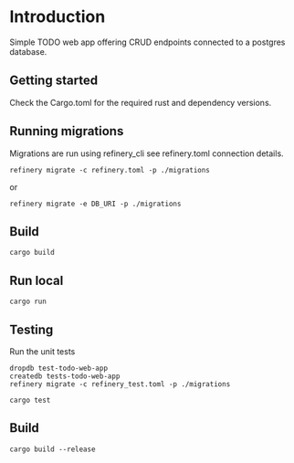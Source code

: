 # Introduction

Simple TODO web app offering CRUD endpoints connected to a postgres database.

## Getting started

Check the Cargo.toml for the required rust and dependency versions.

## Running migrations

Migrations are run using refinery_cli see refinery.toml connection details.

```
refinery migrate -c refinery.toml -p ./migrations
```
or 
```
refinery migrate -e DB_URI -p ./migrations
```

## Build

```
cargo build
```

## Run local

```
cargo run
```

## Testing

Run the unit tests

```
dropdb test-todo-web-app
createdb tests-todo-web-app
refinery migrate -c refinery_test.toml -p ./migrations
```

```
cargo test
```

## Build

```
cargo build --release
```
